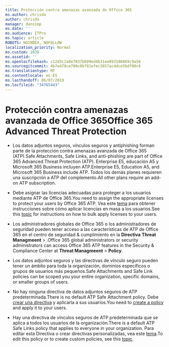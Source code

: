 ```yaml
---
title: Protección contra amenazas avanzada de Office 365
ms.author: chrisda
author: chrisda
manager: dansimp
ms.date: ''
ms.audience: ITPro
ms.topic: article
ROBOTS: NOINDEX, NOFOLLOW
localization_priority: Normal
ms.custom: 1036
ms.assetid: ''
ms.openlocfilehash: c12d3c2a0e7037b609ed4b31ee893108869c9a56
ms.sourcegitcommit: 4b7e478ce700c0b781efec3857ac4dce5bdf00c6
ms.translationtype: MT
ms.contentlocale: es-ES
ms.lasthandoff: 06/07/2019
ms.locfileid: "34765443"
---
```

# <a name="office-365-advanced-threat-protection"></a><span data-ttu-id="3ec1e-102">Protección contra amenazas avanzada de Office 365</span><span class="sxs-lookup"><span data-stu-id="3ec1e-102">Office 365 Advanced Threat Protection</span></span>

- <span data-ttu-id="3ec1e-103">Los datos adjuntos seguros, vínculos seguros y antiphishing forman parte de la protección contra amenazas avanzada de Office 365 (ATP).</span><span class="sxs-lookup"><span data-stu-id="3ec1e-103">Safe Attachments, Safe Links, and anti-phishing are part of Office 365 Advanced Threat Protection (ATP).</span></span> <span data-ttu-id="3ec1e-104">Enterprise E5, educación A5 y Microsoft 365 Business incluyen ATP.</span><span class="sxs-lookup"><span data-stu-id="3ec1e-104">Enterprise E5, Education A5, and Microsoft 365 Business include ATP.</span></span> <span data-ttu-id="3ec1e-105">Todos los demás planes requieren una suscripción a ATP del complemento.</span><span class="sxs-lookup"><span data-stu-id="3ec1e-105">All other plans require an add-on ATP subscription.</span></span>

- <span data-ttu-id="3ec1e-106">Debe asignar las licencias adecuadas para proteger a los usuarios mediante ATP de Office 365.</span><span class="sxs-lookup"><span data-stu-id="3ec1e-106">You need to assign the appropriate licenses to protect your users by Office 365 ATP.</span></span> <span data-ttu-id="3ec1e-107">Vea este [tema](https://docs.microsoft.com/office365/admin/subscriptions-and-billing/assign-licenses-to-users) para obtener instrucciones sobre cómo aplicar licencias en masa a los usuarios.</span><span class="sxs-lookup"><span data-stu-id="3ec1e-107">See this [topic](https://docs.microsoft.com/office365/admin/subscriptions-and-billing/assign-licenses-to-users) for instructions on how to bulk apply licenses to your users.</span></span>

- <span data-ttu-id="3ec1e-108">Los administradores globales de Office 365 o los administradores de seguridad pueden tener acceso a las características de ATP de Office 365 en el centro de seguridad & cumplimiento en la **Directiva** **Threat Managmeent** \> .</span><span class="sxs-lookup"><span data-stu-id="3ec1e-108">Office 365 global administrators or security administrators can access Office 365 ATP features in the Security & Compliance Center at **Threat Managmeent** \> **Policy**.</span></span>

- <span data-ttu-id="3ec1e-109">Los datos adjuntos seguros y las directivas de vínculo seguro pueden tener un ámbito para toda la organización, dominios específicos o grupos de usuarios más pequeños.</span><span class="sxs-lookup"><span data-stu-id="3ec1e-109">Safe Attachments and Safe Link policies can be scoped you your entire organization, specific domains, or smaller groups of users.</span></span>

- <span data-ttu-id="3ec1e-110">No hay ninguna directiva de datos adjuntos seguros de ATP predeterminada.</span><span class="sxs-lookup"><span data-stu-id="3ec1e-110">There is no default ATP Safe Attachment policy.</span></span> <span data-ttu-id="3ec1e-111">Debe [crear una directiva](https://docs.microsoft.com/office365/securitycompliance/set-up-atp-safe-attachments-policies) y aplicarla a sus usuarios.</span><span class="sxs-lookup"><span data-stu-id="3ec1e-111">You need to [create a policy](https://docs.microsoft.com/office365/securitycompliance/set-up-atp-safe-attachments-policies) and apply it to your users.</span></span>

- <span data-ttu-id="3ec1e-112">Hay una directiva de vínculos seguros de ATP predeterminada que se aplica a todos los usuarios de la organización.</span><span class="sxs-lookup"><span data-stu-id="3ec1e-112">There is a default ATP Safe Links policy that applies to everyone in your organization.</span></span> <span data-ttu-id="3ec1e-113">Para editar esta Directiva o crear directivas personalizadas, vea este [tema](https://docs.microsoft.com/office365/securitycompliance/set-up-atp-safe-links-policies).</span><span class="sxs-lookup"><span data-stu-id="3ec1e-113">To edit this policy or to create custom policies, see this [topic](https://docs.microsoft.com/office365/securitycompliance/set-up-atp-safe-links-policies).</span></span>
